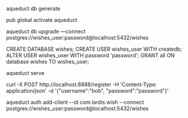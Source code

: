  aqueduct db generate
 
 pub global activate aqueduct
 
 aqueduct db upgrade —connect postgres://wishes_user:password@localhost:5432/wishes
 
 
 CREATE DATABASE wishes;
 CREATE USER wishes_user WITH createdb;
 ALTER USER wishes_user WITH password 'password';
 GRANT all ON database wishes TO wishes_user; 
 
  aqueduct serve


curl -X POST http://localhost:8888/register -H 'Content-Type: application/json' -d '{"username":"bob", "password":"password"}'

aqueduct auth add-client --id com.lardis.wish --connect postgres://wishes_user:password@localhost:5432/wishes